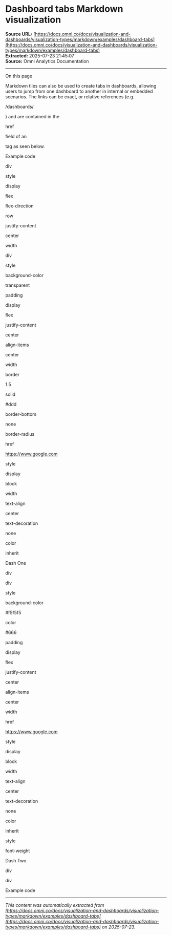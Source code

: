 # Dashboard tabs Markdown visualization

**Source URL:** [https://docs.omni.co/docs/visualization-and-dashboards/visualization-types/markdown/examples/dashboard-tabs](https://docs.omni.co/docs/visualization-and-dashboards/visualization-types/markdown/examples/dashboard-tabs)  
**Extracted:** 2025-07-23 21:45:07  
**Source:** Omni Analytics Documentation

---

On this page

Markdown tiles can also be used to create tabs in dashboards, allowing users to jump from one dashboard to another in internal or embedded scenarios. The links can be exact, or relative references (e.g.

/dashboards/<dashboard-id>

) and are contained in the

href

field of an

<a>

tag as seen below.

Example code

div

style

display

flex

flex-direction

row

justify-content

center

width

div

style

background-color

transparent

padding

display

flex

justify-content

center

align-items

center

width

border

1.5

solid

#ddd

border-bottom

none

border-radius

href

https://www.google.com

style

display

block

width

text-align

center

text-decoration

none

color

inherit

Dash One

div

div

style

background-color

#f5f5f5

color

#666

padding

display

flex

justify-content

center

align-items

center

width

href

https://www.google.com

style

display

block

width

text-align

center

text-decoration

none

color

inherit

style

font-weight

Dash Two

div

div

Example code

---

*This content was automatically extracted from [https://docs.omni.co/docs/visualization-and-dashboards/visualization-types/markdown/examples/dashboard-tabs](https://docs.omni.co/docs/visualization-and-dashboards/visualization-types/markdown/examples/dashboard-tabs) on 2025-07-23.*
